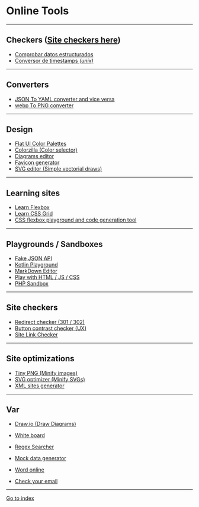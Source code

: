 # Online Tools

***
## Checkers ([Site checkers here](#site-checkers))

* <a href="https://search.google.com/structured-data/testing-tool"
    rel="nofollow noopener noreferrer external"
    target="_blank">Comprobar datos estructurados</a>
* <a href="https://www.epochconverter.com"
    rel="nofollow noopener noreferrer external"
    target="_blank">Conversor de timestamps *(unix)*</a>

***

## Converters

* <a href="https://www.json2yaml.com"
    rel="nofollow noopener noreferrer external"
    target="_blank">JSON To YAML converter and vice versa</a>
* <a href="https://cloudconvert.com/webp-to-png"
    rel="nofollow noopener noreferrer external"
    target="_blank">webp To PNG converter</a>


***

## Design

* <a href="https://flatuicolors.com/"
    rel="nofollow noopener noreferrer external"
    target="_blank">Flat UI Color Palettes</a>
* <a href="http://www.colorzilla.com/gradient-editor"
    rel="nofollow noopener noreferrer external"
    target="_blank">Colorzilla (Color selector)</a>
* <a href="https://app.creately.com/manage/project/home"
    rel="nofollow noopener noreferrer external"
    target="_blank">Diagrams editor</a>
* <a href="https://realfavicongenerator.net"
    rel="nofollow noopener noreferrer external"
    target="_blank">Favicon generator</a>
* <a href="https://editor.method.ac"
    rel="nofollow noopener noreferrer external"
    target="_blank">SVG editor (Simple vectorial draws)</a>


***

## Learning sites

* <a href="https://flexboxfroggy.com/#es"
    rel="nofollow noopener noreferrer external"
    target="_blank">Learn Flexbox</a>
* <a href="http://cssgridgarden.com/#es"
    rel="nofollow noopener noreferrer external"
    target="_blank">Learn CSS Grid</a>
* <a href="https://the-echoplex.net/flexyboxes/"
    rel="nofollow noopener noreferrer external"
    target="_blank">CSS flexbox playground and code generation tool</a>


***

## Playgrounds / Sandboxes

* <a href="https://jsonplaceholder.typicode.com/"
    rel="nofollow noopener noreferrer external"
    target="_blank">Fake JSON API</a>
* <a href="https://play.kotlinlang.org"
    rel="nofollow noopener noreferrer external"
    target="_blank">Kotlin Playground</a>
* <a href="https://dillinger.io/"
    rel="nofollow noopener noreferrer external"
    target="_blank">MarkDown Editor</a>
* <a href="https://playcode.io"
    rel="nofollow noopener noreferrer external"
    target="_blank">Play with HTML / JS / CSS</a>
* <a href="http://sandbox.onlinephpfunctions.com/"
    rel="nofollow noopener noreferrer external"
    target="_blank">PHP Sandbox</a>

***

## Site checkers
<span id="site-checkers"></span>
* <a href="http://www.redirect-checker.org/bulk-redirect-checker.php"
    rel="nofollow noopener noreferrer external"
    target="_blank">Redirect checker (301 / 302)</a>
* <a href="https://www.aditus.io/button-contrast-checker/"
    rel="nofollow noopener noreferrer external"
    target="_blank">Button contrast checker (UX)</a>
* <a href="https://www.drlinkcheck.com"
    rel="nofollow noopener noreferrer external"
    target="_blank">Site Link Checker</a>

***


## Site optimizations

* <a href="https://tinypng.com"
    rel="nofollow noopener noreferrer external"
    target="_blank">Tiny PNG (Minify images)</a>
* <a href="https://jakearchibald.github.io/svgomg"
    rel="nofollow noopener noreferrer external"
    target="_blank">SVG optimizer (Minify SVGs)</a>
* <a href="https://www.xml-sitemaps.com/crawl.html"
    rel="nofollow noopener noreferrer external"
    target="_blank">XML sites generator</a>


***

## Var

* <a href="https://www.draw.io"
    rel="nofollow noopener noreferrer external"
    target="_blank">Draw.io (Draw Diagrams)</a>
* <a href="https://whiteboardfox.com"
    rel="nofollow noopener noreferrer external"
    target="_blank">White board</a>
* <a href="https://ihateregex.io"
    rel="nofollow noopener noreferrer external"
    target="_blank">Regex Searcher</a>
* <a href="https://www.mockaroo.com"
    rel="nofollow noopener noreferrer external"
    target="_blank">Mock data generator</a>
* <a href="https://office.live.com/start/Word.aspx"
    rel="nofollow noopener noreferrer external"
    target="_blank">Word online</a>

* <a href="https://monitor.firefox.com"
    rel="nofollow noopener noreferrer external"
    target="_blank">Check your email</a>


***

[Go to index](../../README.md)
